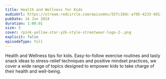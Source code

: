 ```yaml
---
title: Health and Wellness for Kids
audioUrl: https://stream.redcircle.com/episodes/55fc10dc-a705-4233-9d11-27172ec21bd4/stream.mp3
pubDate: 14 Jun 2024
duration: 1:00:01
size: 5
cover: /pink-yellow-star-y2k-style-streetwear-logo-2-.png
explicit: false
episodeType: full
---
```

Health and Wellness tips for kids. Easy-to-follow exercise routines and tasty snack ideas to stress-relief techniques and positive mindset practices, we cover a wide range of topics designed to empower kids to take charge of their health and well-being.